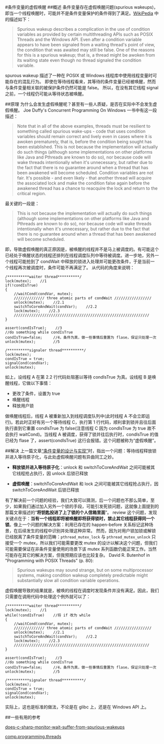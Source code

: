 #条件变量的虚假唤醒
##概述
条件变量存在虚假唤醒问题(spurious wakeups)，即当一个线程唤醒时，可能并不是条件变量保护的条件得到了满足。[WikiPedia](https://en.wikipedia.org/wiki/Spurious_wakeup) 中的描述如下：
> Spurious wakeup describes a complication in the use of condition variables as provided by certain multithreading APIs such as POSIX Threads and the Windows API.
Even after a condition variable appears to have been signaled from a waiting thread's point of view, the condition that was awaited may still be false. One of the reasons for this is a spurious wakeup; that is, a thread might be awoken from its waiting state even though no thread signaled the condition variable. 

spurous wakeup 描述了一种在 POSIX 或 Windows 线程库中使用线程变量时可能存在的混乱行为。
即使在等待线程看来，其等待的条件变量已经被唤醒，然而与条件变量相关联的被保护条件仍然可能是 false。
所以，在没有其它线程 signal 之前，一个线程仍可能从等待状态被唤醒。

##原理
为什么会发生虚假唤醒呢？甚至有一些人质疑，是否在实际中不会发生虚假唤醒。
Joe Duffy's Concurrent Programming On Windows 一书中有这一段描述：
> Note that in all of the above examples, threads must be resilient to something called spurious wake-ups - code that uses condition variables should remain correct and lively even in cases where it is awoken prematurely, that is, before the condition being sought has been established. This is not because the implementation will actually do such things (although some implementations on other platforms like Java and Pthreads are known to do so), nor because code will wake threads intentionally when it's unnecessary, but rather due to the fact that there is no guarantee around when a thread that has been awakened will become scheduled. Condition variables are not fair. It's possible - and even likely - that another thread will acquire the associated lock and make the condition false again before the awakened thread has a chance to reacquire the lock and return to the critical region.

最关键的一段是：
> This is not because the implementation will actually do such things (although some implementations on other platforms like Java and Pthreads are known to do so), nor because code will wake threads intentionally when it's unnecessary, but rather due to the fact that there is no guarantee around when a thread that has been awakened will become scheduled.

即，导致虚假唤醒的真正原因是，被唤醒的线程并不是马上被调度的。有可能这个已经处于唤醒状态的线程还排列在线程调度队列中等待被调度。进一步地，另外一个线程可能抢到了 condWait 中释放的锁进入处理并可能更改条件，于是当前一个线程再次被调度时，条件可能不再满足了。
从代码的角度来说明：

```
/**********waiter thread**********/
lock(mutex);    //1
if(!condIsTrue)
{
    //waitCond(condVar, mutex);
    ////////////// three atomic parts of condWait /////////////////
    unlock(mutex);    //2.1
    switchToCoreAndWait(condVar);    //2.2
    lock(mutex);    //2.3
    //////////////////////////////////////////////////////////////
}

assert(condIsTrue);    //3
//do something while condIsTrue
condIsTrue=false;     //4，条件为真，做一些事情后重置为 flase，保证只处理一次
unlock(mutex);        //5
```


```
/**********signaler thread**********/
lock(mutex);    
condIsTrue = true;
signalCond(condVar);
unlock(mutex); 
```
如上，设线程 A 在第 2.2 行代码处阻塞以等待 condIsTrue 为真。设线程 B 是唤醒线程，它做以下事情：
- 更改了条件，设置为 true
- 唤醒线程
- 释放用户锁


做唤醒线程后，线程 A 被重新加入到线程调度队列中(此时线程 A 不会立即运行)。若此时正好有另一个等待线程 C，执行第 1 行代码，顺利拿到锁并且往后面执行直到它重置 condIsTrue 为 false(注意线程 C 因为 condIsTrue 为 true 故不会执行 waitCond)。当线程 A 被调度，获得了锁并往后执行时，condIsTrue 的值已经为 flase 了，assert(condIsTrue) 这行会报错。这个问题被称为“虚假唤醒”。

##解决
上一篇文章[“条件变量的设计与实现”](https://juniorfans.gitbooks.io/blog/content/2-condvar.html)时，指出一个问题：等待线程释放锁并进入等待原子化，与此处虚假唤醒问题有异曲同工之妙。

- **释放锁并进入等待原子化**：unlock 和 switchToCoreAndWait 之间可能被其它线程抢占执行，因 unlock 后锁已释放

- **虚假唤醒**：switchToCoreAndWait 和 lock 之间可能被其它线程抢占执行，因 switchToCoreAndWait 后锁已释放

有了解决前一个问题的经验，我们大致可以猜测，后一个问题也不那么简单，至少，如果我们通过加入另外一个锁的手段，可能引发死锁问题，这就像上面提到的那篇文章描述的“**将钥匙投进了上了锁的个人信箱里面**”。
review 这个问题，发现关键点在于：**当有一个线程即将被唤醒即将获得锁时，禁止其它线程获得同一个锁**。像上一个问题的解决方案：利用已存在的 happen-before 关系标记这种场景，在后续发生的线程中识别并处理这种异常。
然而，因为对用户锁加锁或解锁已经脱离了条件变量的范畴：`pthread_mutex_lock` 与 `pthread_mutex_unlock` 只接受一个 mutex，所以我们可能需要更改 mutex 的设计以解决这个问题，但我们可能需要保证在非条件变量使用的场景下该 mutex 系列函数仍能正常工作。当然可能存在其它的解决方案，但我预期应该也比较复杂。
David R. Butenhof in "Programming with POSIX Threads" (p. 80):
> Spurious wakeups may sound strange, but on some multiprocessor systems, making condition wakeup completely predictable might substantially slow all condition variable operations.

虚假唤醒导致的结果就是，被唤的线程在调度时发现条件并没有满足。因此，我们只需要在调用代码中处理这个例外就可以了：

```
/**********waiter thread**********/
lock(mutex);    //1
while(!condIsTrue)    //将 if 改为 while
{
    //waitCond(condVar, mutex);
    ////////////// three atomic parts of condWait /////////////////
    unlock(mutex);    //2.1
    switchToCoreAndWait(condVar);    //2.2
    lock(mutex);    //2.3
    //////////////////////////////////////////////////////////////
}

assert(condIsTrue);    //3
//do something while condIsTrue
condIsTrue=false;     //4，条件为真，做一些事情后重置为 flase，保证只处理一次
unlock(mutex);        //5
```


```
/**********signaler thread**********/
lock(mutex);    
condIsTrue = true;
signalCond(condVar);
unlock(mutex); 
```

实际上，这也是标准的做法，不论是在 glibc 上，还是在 Windows API 上。

##一些有用的参考

[does-c-sharp-monitor-wait-suffer-from-spurious-wakeups][1]

[comp.programming.threads][2]

[1]: https://stackoverflow.com/questions/1461913/does-c-sharp-monitor-wait-suffer-from-spurious-wakeups/1461956#1461956 
[2]: https://groups.google.com/forum/?hl=de#!topic/comp.programming.threads/MnlYxCfql4w